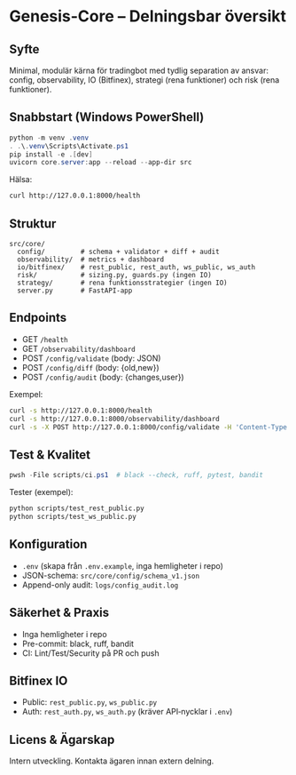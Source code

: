 # Genesis-Core – Delningsbar översikt

## Syfte

Minimal, modulär kärna för tradingbot med tydlig separation av ansvar: config, observability, IO (Bitfinex), strategi (rena funktioner) och risk (rena funktioner).

## Snabbstart (Windows PowerShell)

```powershell
python -m venv .venv
. .\.venv\Scripts\Activate.ps1
pip install -e .[dev]
uvicorn core.server:app --reload --app-dir src
```

Hälsa:

```bash
curl http://127.0.0.1:8000/health
```

## Struktur

```text
src/core/
  config/         # schema + validator + diff + audit
  observability/  # metrics + dashboard
  io/bitfinex/    # rest_public, rest_auth, ws_public, ws_auth
  risk/           # sizing.py, guards.py (ingen IO)
  strategy/       # rena funktionsstrategier (ingen IO)
  server.py       # FastAPI-app
```

## Endpoints

- GET `/health`
- GET `/observability/dashboard`
- POST `/config/validate` (body: JSON)
- POST `/config/diff` (body: {old,new})
- POST `/config/audit` (body: {changes,user})

Exempel:

```bash
curl -s http://127.0.0.1:8000/health
curl -s http://127.0.0.1:8000/observability/dashboard
curl -s -X POST http://127.0.0.1:8000/config/validate -H 'Content-Type: application/json' -d '{"dry_run":true}'
```

## Test & Kvalitet

```powershell
pwsh -File scripts/ci.ps1  # black --check, ruff, pytest, bandit
```

Tester (exempel):

```bash
python scripts/test_rest_public.py
python scripts/test_ws_public.py
```

## Konfiguration

- `.env` (skapa från `.env.example`, inga hemligheter i repo)
- JSON-schema: `src/core/config/schema_v1.json`
- Append-only audit: `logs/config_audit.log`

## Säkerhet & Praxis

- Inga hemligheter i repo
- Pre-commit: black, ruff, bandit
- CI: Lint/Test/Security på PR och push

## Bitfinex IO

- Public: `rest_public.py`, `ws_public.py`
- Auth: `rest_auth.py`, `ws_auth.py` (kräver API‑nycklar i `.env`)

## Licens & Ägarskap

Intern utveckling. Kontakta ägaren innan extern delning.
